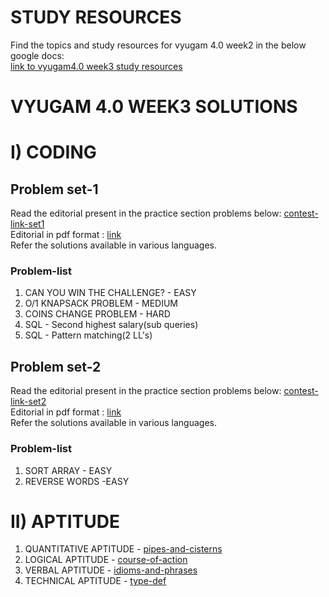 # STUDY RESOURCES

Find the topics and study resources for vyugam 4.0 week2 in the below google docs: <br>
[link to vyugam4.0 week3 study resources](https://docs.google.com/document/d/1cXyKJtGKdDmwfKrr_R2d-4zmJzJpjas5XDNcwJTaQsg/edit?usp=sharing)

# VYUGAM 4.0 WEEK3 SOLUTIONS

# I) CODING

## Problem set-1
Read the editorial present in the practice section problems below:
[contest-link-set1](https://www.hackerearth.com/challenges/college/coimbatore-institute-of-technology-cit-test-draft-2-3/)
<br>
Editorial in pdf format : [link](https://drive.google.com/file/d/1FEUymSVvGWYh2dTjNYZiU2g95UTWZ-ER/view?usp=sharing)
<br>
Refer the solutions available in various languages.
<br>

### Problem-list

1. CAN YOU WIN THE CHALLENGE? - EASY
2. O/1 KNAPSACK PROBLEM - MEDIUM
3. COINS CHANGE PROBLEM - HARD
4. SQL - Second highest salary(sub queries)
5. SQL - Pattern matching(2 LL's)

## Problem set-2
Read the editorial present in the practice section problems below:
[contest-link-set2](https://www.hackerearth.com/challenges/college/coimbatore-institute-of-technology-cit-test-draft-2-2/)
<br>
Editorial in pdf format : [link](https://drive.google.com/file/d/1JZn2QGlrdGjtiXXPduhf3unytf_3MsBn/view?usp=sharing)
<br>
Refer the solutions available in various languages.
<br>

### Problem-list

1. SORT ARRAY - EASY
2. REVERSE WORDS -EASY

# II) APTITUDE

1. QUANTITATIVE APTITUDE - [pipes-and-cisterns](https://drive.google.com/file/d/1dGe-4980NrJn71JqojPOY99BsmP4rPYH/view?usp=sharing)
2. LOGICAL APTITUDE - [course-of-action](https://drive.google.com/file/d/1mX7uV46XfrRArF45abfpVBNc7geqlJry/view?usp=sharing)
3. VERBAL APTITUDE - [idioms-and-phrases](https://drive.google.com/file/d/1QYqiEq3LVNkxw7xcJLkyvf5D9QFp9bF2/view?usp=sharing)
4. TECHNICAL APTITUDE - [type-def](https://drive.google.com/file/d/1x6h6Z4juTvC74XIi7ixXLeuWJhUwYB-U/view?usp=sharing)
